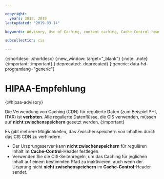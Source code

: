 ```yaml
---

copyright:
  years: 2018, 2019
lastupdated: "2019-03-14"

keywords: Advisory, Use of Caching, content caching, Cache-Control header

subcollection: cis

---
```


{:shortdesc: .shortdesc}
{:new_window: target="_blank"}
{:note: .note}
{:important: .important}
{:deprecated: .deprecated}
{:generic: data-hd-programlang="generic"}

# HIPAA-Empfehlung
{:#hipaa-advisory}

Die Verwendung von Caching (CDN) für regulierte Daten (zum Beispiel PHI, ITAR) ist **verboten**. Alle regulierte Datenflüsse, die CIS verwenden, müssen auf **nicht zwischenspeichern** gesetzt werden.
{:important}

Es gibt mehrere Möglichkeiten, das Zwischenspeichern von Inhalten durch das CIS CDN zu verhindern. 
- Der Ursprungsserver kann **nicht zwischenspeichern** für regulären Inhalt im **Cache-Control**-Header festlegen. 
- Verwenden Sie die CIS-Seitenregeln, um das Caching für jeglichen Inhalt auf einem bestimmten Pfad zu inaktivieren, auch wenn der Ursprung nicht **nicht zwischenspeichern** im **Cache-Control**-Header sendet. 
